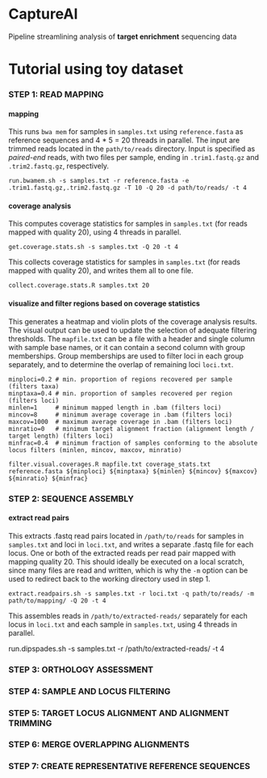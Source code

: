 # CaptureAl
Pipeline streamlining analysis of **target enrichment** sequencing data


# Tutorial using toy dataset

### STEP 1: READ MAPPING
#### mapping
This runs ```bwa mem``` for samples in ```samples.txt``` using ```reference.fasta``` as reference sequences and 4 \* 5 = 20 threads in parallel. The input are trimmed reads located in the ```path/to/reads``` directory. Input is specified as *paired-end* reads, with two files per sample, ending in ```.trim1.fastq.gz``` and ```.trim2.fastq.gz```, respectively.
```
run.bwamem.sh -s samples.txt -r reference.fasta -e .trim1.fastq.gz,.trim2.fastq.gz -T 10 -Q 20 -d path/to/reads/ -t 4
```

#### coverage analysis
This computes coverage statistics for samples in ```samples.txt``` (for reads mapped with quality 20), using 4 threads in parallel.
```
get.coverage.stats.sh -s samples.txt -Q 20 -t 4
```

This collects coverage statistics for samples in ```samples.txt``` (for reads mapped with quality 20), and writes them all to one file.

```
collect.coverage.stats.R samples.txt 20
```

#### visualize and filter regions based on coverage statistics
This generates a heatmap and violin plots of the coverage analysis results. The visual output can be used to update the selection of adequate filtering thresholds. The ```mapfile.txt``` can be a file with a header and single column with sample base names, or it can contain a second column with group memberships. Group memberships are used to filter loci in each group separately, and to determine the overlap of remaining loci ```loci.txt```.
```
minploci=0.2 # min. proportion of regions recovered per sample (filters taxa)
minptaxa=0.4 # min. proportion of samples recovered per region (filters loci)
minlen=1     # minimum mapped length in .bam (filters loci)
mincov=8     # minimum average coverage in .bam (filters loci)
maxcov=1000  # maximum average coverage in .bam (filters loci)
minratio=0   # minimum target alignment fraction (alignment length / target length) (filters loci)
minfrac=0.4  # minimum fraction of samples conforming to the absolute locus filters (minlen, mincov, maxcov, minratio)

filter.visual.coverages.R mapfile.txt coverage_stats.txt reference.fasta ${minploci} ${minptaxa} ${minlen} ${mincov} ${maxcov} ${minratio} ${minfrac}
````

### STEP 2: SEQUENCE ASSEMBLY
#### extract read pairs 
This extracts .fastq read pairs located in ```/path/to/reads``` for samples in ```samples.txt``` and loci in ```loci.txt```, and writes a separate .fastq file for each locus. One or both of the extracted reads per read pair mapped with mapping quality 20.
This should ideally be executed on a local scratch, since many files are read and written, which is why the ```-m``` option can be used to redirect back to the working directory used in step 1.
```
extract.readpairs.sh -s samples.txt -r loci.txt -q path/to/reads/ -m path/to/mapping/ -Q 20 -t 4
```
This assembles reads in ```/path/to/extracted-reads/``` separately for each locus in ```loci.txt``` and each sample in ```samples.txt```, using 4 threads in parallel.

run.dipspades.sh -s samples.txt -r /path/to/extracted-reads/ -t 4


### STEP 3: ORTHOLOGY ASSESSMENT

### STEP 4: SAMPLE AND LOCUS FILTERING

### STEP 5: TARGET LOCUS ALIGNMENT AND ALIGNMENT TRIMMING

### STEP 6: MERGE OVERLAPPING ALIGNMENTS

### STEP 7: CREATE REPRESENTATIVE REFERENCE SEQUENCES


